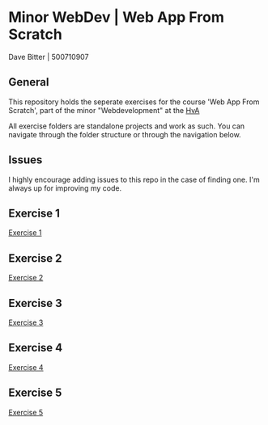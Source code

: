 # Minor WebDev | Web App From Scratch
Dave Bitter | 500710907

## General
This repository holds the seperate exercises for the course 'Web App From Scratch', part of the minor "Webdevelopment" at the [HvA](http://www.hva.nl/)

All exercise folders are standalone projects and work as such. You can navigate through the folder structure or through the navigation below.

## Issues
I highly encourage adding issues to this repo in the case of finding one. I'm always up for improving my code.


## Exercise 1
[Exercise 1](exercise_1/)
## Exercise 2
[Exercise 2](exercise_2/)
## Exercise 3
[Exercise 3](exercise_3/)
## Exercise 4
[Exercise 4](exercise_4/)
## Exercise 5
[Exercise 5](exercise_5/)
